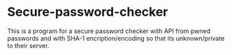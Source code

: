 # Secure-password-checker
This is a program for a secure password checker with API from pwned passwords and with SHA-1 encription/encoding so that its unknown/private to their server. 
